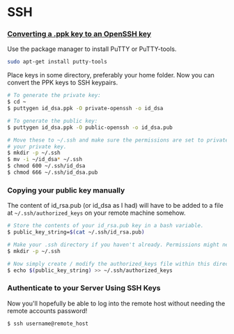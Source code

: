 # SSH

### [Converting a .ppk key to an OpenSSH key](https://superuser.com/questions/232362/how-to-convert-ppk-key-to-openssh-key-under-linux)

Use the package manager to install PuTTY or PuTTY-tools.

```Bash
sudo apt-get install putty-tools
```

Place keys in some directory, preferably your home folder. Now you can convert the
PPK keys to SSH keypairs.

```Bash
# To generate the private key:
$ cd ~
$ puttygen id_dsa.ppk -O private-openssh -o id_dsa

# To generate the public key:
$ puttygen id_dsa.ppk -O public-openssh -o id_dsa.pub

# Move these to ~/.ssh and make sure the permissions are set to private for
# your private key.
$ mkdir -p ~/.ssh
$ mv -i ~/id_dsa* ~/.ssh
$ chmod 600 ~/.ssh/id_dsa
$ chmod 666 ~/.ssh/id_dsa.pub
```

### Copying your public key manually

The content of id_rsa.pub (or id_dsa as I had) will have to be added to a file at
`~/.ssh/authorized_keys` on your remote machine somehow.

```Bash
# Store the contents of your id_rsa.pub key in a bash variable.
$ public_key_string=$(cat ~/.ssh/id_rsa.pub)

# Make your .ssh directory if you haven't already. Permissions might need to be set.
$ mkdir -p ~/.ssh

# Now simply create / modify the authorized_keys file within this directory.
$ echo $(public_key_string) >> ~/.ssh/authorized_keys
```

### Authenticate to your Server Using SSH Keys

Now you'll hopefully be able to log into the remote host without needing the remote
accounts password!

```Bash
$ ssh username@remote_host
```

